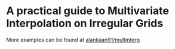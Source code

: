 # A practical guide to Multivariate Interpolation on Irregular Grids

More examples can be found at [alanlujan91/multinterp](http://github.com/alanlujan91/multinterp)
